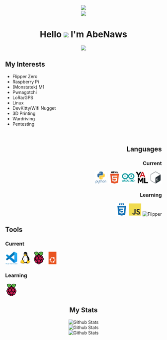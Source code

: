 <div id="header" align="center">
  <a href="https://abenaws.dev">
    <img src="https://github.com/AbeNaws/AbeNAws/assets/113221023/4b1e5f52-d6b0-453c-b693-b71ce2fd1f01" width="100"/>
  </a>
  <div>
    <a href="https://wigle.net">
      <img border="0" src="https://wigle.net/bi/CVNikfkT91623cyElrTzSA.png">
    </a>
  </div>
  <div>
    <!--<img src="https://komarev.com/ghpvc/?username=AbeNaws&style=flat-square&color=blue" alt=""/>-->
  </div>
  <h1>
    Hello
    <img src="https://media.giphy.com/media/kCMry3iScFtypKZXWn/giphy.gif" width="30px"/>
    I'm AbeNaws
  </h1>
  <div align="center">
    <img src="https://media.giphy.com/media/ehnBGPgDOusUM/giphy.gif"/>
  </div>
</div>
<div>
  <div>
    <h2> 
      My Interests
    </h2>
    <img align="right" src="https://media.giphy.com/media/Q9aBxHn9fTqKs/giphy.gif" alt=""/>
    <ul>
      <li>Flipper Zero</li>
      <li>Raspberry Pi</li>
      <li>(Monstatek) M1</li>
      <li>Pwnagotchi</li>
      <li>LoRa/GPS</li>
      <li>Linux</li>
      <li>DevKitty/Wifi Nugget</li>
      <li>3D Printing</li>
      <li>Wardriving</li>
      <li>Pentesting</li>
    </ul>  
  </div>
  <br>
  <div align="Right" width=50%>
    <h2>
      Languages
    </h2>
    <div>
      <img align="left" src="https://media.giphy.com/media/jjYGVvxgQSTsc/giphy.gif" alt="" height=200/>
      <h3>
        Current
      </h3>
      <img src="https://github.com/devicons/devicon/blob/master/icons/python/python-original-wordmark.svg" title="Python" alt="Python" width="40" height="40"/>
      <img src="https://github.com/devicons/devicon/blob/master/icons/html5/html5-original-wordmark.svg" title="HTML5" alt="HTML5" width="40" height="40"/>
      <img src="https://github.com/devicons/devicon/blob/master/icons/arduino/arduino-original-wordmark.svg" title="Arduino" alt="Arduino" width="40" height="40"/>
      <img src="https://github.com/devicons/devicon/blob/master/icons/yaml/yaml-original.svg" title="YAML" alt="YAML" width="40" height="40"/>
      <img src="https://github.com/devicons/devicon/blob/master/icons/bash/bash-original.svg" title="Bash" alt="Bash" width="40" height="40"/>
      <h3>
        Learning
      </h3>
      <img src="https://github.com/devicons/devicon/blob/master/icons/css3/css3-plain-wordmark.svg"  title="CSS3" alt="CSS" width="40" height="40"/>
      <img src="https://github.com/devicons/devicon/blob/master/icons/javascript/javascript-original.svg"  title="JS" alt="JS" width="40" height="40"/>
      <img src="https://flipperzero.one/img/tild3132-6661-4934-b937-666566303739__on_orange.png"  title="Flipper" alt="Flipper" width="50" height="40"/>
    </div>
  </div>
  <div align="Left" width=50%>
    <h2>
      Tools
    </h2>
    <div>
      <img align="right" src="https://media.giphy.com/media/ktcUyw6mBlMVa/giphy.gif" alt="" height=200/>
      <h3>
        Current
      </h3>
      <img src="https://github.com/devicons/devicon/blob/master/icons/vscode/vscode-original-wordmark.svg" title="VsCode" alt="VsCode" width="40" height="40"/>
      <img src="https://github.com/devicons/devicon/blob/master/icons/linux/linux-original.svg" title="Linux" alt="Linux" width="40" height="40"/>
      <img src="https://github.com/devicons/devicon/blob/master/icons/raspberrypi/raspberrypi-original.svg" title="RPi" alt="RPi" width="40" height="40"/>
      <img src="https://github.com/devicons/devicon/blob/master/icons/ubuntu/ubuntu-original.svg" title="Ubuntu" alt="Ubuntu" width="40" height="40"/>
      <h3>
        Learning
      </h3>
      <img src="https://github.com/devicons/devicon/blob/master/icons/raspberrypi/raspberrypi-original.svg" title="RPi" alt="RPi" width="40" height="40"/>
    </div>
  </div>
  <div align="center">
    <h2>
      My Stats
    </h2>
    <img src="http://github-readme-streak-stats.herokuapp.com?user=AbeNaws&theme=dark&background=000000" alt="Github Stats" />
    <br>
    <img src="https://github-readme-stats.vercel.app/api?username=AbeNaws&show_icons=true&theme=merko" width="47%" alt="Github Stats" />
    <br>
    <img src="https://github-readme-stats.vercel.app/api/top-langs/?username=AbeNaws&theme=dark&background=000000" alt="Github Stats" />
  </div>
</div>

<!--
Here are some ideas to get you started:

- 🔭 I’m currently working on ...
- 🌱 I’m currently learning ...
- 👯 I’m looking to collaborate on ...
- 🤔 I’m looking for help with ...
- 💬 Ask me about ...
- 📫 How to reach me: ...
- 😄 Pronouns: ...
- ⚡ Fun fact: ...
-->
